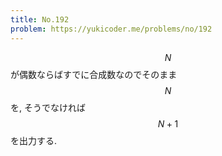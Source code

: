 ```yaml
---
title: No.192
problem: https://yukicoder.me/problems/no/192
---
```

$$ N $$ が偶数ならばすでに合成数なのでそのまま $$ N $$ を, そうでなければ $$ N+1 $$ を出力する.
